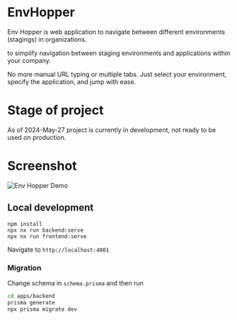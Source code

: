 # EnvHopper

Env Hopper is web application to navigate between different environments (stagings) in organizations.

to simplify navigation between staging environments and applications within your company.

No more manual URL typing or multiple tabs. Just select your environment, specify the application, and jump with ease.

# Stage of project

As of 2024-May-27 project is currently in development, not ready to be used on production.

# Screenshot

![Env Hopper Demo](docs/env_hopper.gif)

## Local development

```
npm install
npx nx run backend:serve
npx nx run frontend:serve
```

Navigate to `http://localhost:4001`


### Migration

Change schema in `schema.prisma` and then run

```bash
cd apps/backend
prisma generate
npx prisma migrate dev
```
